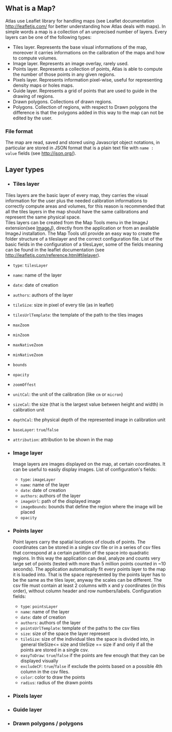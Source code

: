 ## What is a Map?


Atlas use Leaflet library for handling maps (see Leaflet documentation http://leafletjs.com/ for better understanding how Atlas deals with maps).
In simple words a map is a collection of an unprecised number of layers. Every layers can be one of the following types:
- Tiles layer. Represents the base visual informations of the map, moreover it carries informations on the calibration of the maps and how to compute volumes.
- Image layer. Represents an image overlay, rarely used.
- Points layer. Represents a collection of points, Atlas is able to compute the number of those points in any given regions.
- Pixels layer. Represents information pixel-wise, useful for representing density maps or holes maps.
- Guide layer. Represents a grid of points that are used to guide in the drawing of regions.
- Drawn polygons. Collections of drawn regions.
- Polygons. Collection of regions, with respect to Drawn polygons the difference is that the polygons added in this way to the map can not be edited by the user.


### File format

The map are read, saved and stored using Javascript object notations, in particular are stored in JSON format that is a plain text file with `name : value` fields (see http://json.org/).


## Layer types

- ### Tiles layer
 Tiles layers are the basic layer of every map, they carries the visual information for the user plus the needed calibration informations to correctly compute areas and volumes, for this reason is recommended that all the tiles layers in the map should have the same calibrations and represent the same physical space.  
 Tiles layers can be created from the Map Tools menu  in the ImageJ extension(see [ImageJ](imagej)), directly from the application or from an available ImageJ installation.
 The Map Tools util provide an easy way to create the folder structure of a tileslayer and the correct configuration file.
 List of the basic fields in the configuration of a tilesLayer, some of the fields meaning can be found in the leaflet documentation (see http://leafletjs.com/reference.html#tilelayer).
 - `type`: `tilesLayer`
 - `name`: name of the layer
 - `date`: date of creation
 - `authors`: authors of the layer
 - `tileSize`: size in pixel of every tile (as in leaflet)
 - `tilesUrlTemplate`: the template of the path to the tiles images
 - `maxZoom`
 - `minZoom`
 - `maxNativeZoom`
 - `minNativeZoom`
 - `bounds`
 - `opacity`
 - `zoomOffest`
 - `unitCal`: the unit of the calibration (like `cm` or `micron`)
 - `sizeCal`: the size (that is the largest value between height and width) in calibration unit
 - `depthCal`: the physical depth of the represented image in calibration unit
 - `baseLayer`: `true`/`false`
 - `attribution`: attribution to be shown in the map

- ### Image layer
  Image layers are images displayed on the map, at certain coordinates. It can be useful to easily display images. List of configuration's fields:
  - `type`: `imageLayer`
  - `name`: name of the layer
  - `date`: date of creation
  - `authors`: authors of the layer
  - `imageUrl`: path of the displayed image
  - `imageBounds`: bounds that define the region where the image will be placed
  - `opacity`

- ### Points layer
  Point layers carry the spatial locations of clouds of points. The coordinates can be stored in a single csv file or in a series of csv files that correspond at a certain partition of the space into quadratic regions. In this way the application can deal, analyze and counts very large set of points (tested with more than 5 million points counted in ~10 seconds).
  The application automatically fit every points layer to the map it is loaded into. That is the space represented by the points layer has to be the same as the tiles layer, anyway the scales can be different. The csv file must contain at least 2 columns with x and y coordinates (in this order), without column header and row numbers/labels.
  Configuration fields:
  - `type`: `pointsLayer`
  - `name`: name of the layer
  - `date`: date of creation
  - `authors`: authors of the layer
  - `pointsUrlTemplate`: template of the paths to the csv files
  - `size`: size of the space the layer represent
  - `tileSize`: size of the individual tiles the space is divided into, in general tileSize<=   size and tileSize == size if and only if all the points are stored in a single csv.
  - `easyToDraw`: `true`/`false` if the points are few enough that they can be displayed visually
  - `excludeCF`: `true`/`false` if exclude the points based on a possible 4th column in the csv files.
  - `color`: color to draw the points
  - `radius`: radius of the drawn points

- ### Pixels layer

- ### Guide layer

- ### Drawn polygons / polygons
